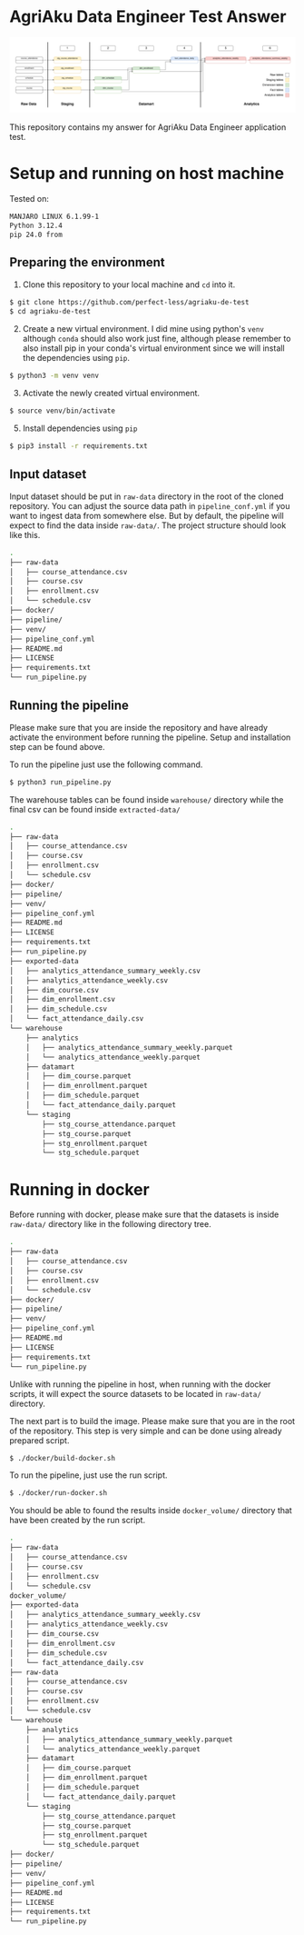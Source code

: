 # AgriAku Data Engineer Test Answer

![Pipeline design](docs/ETL-design.png)

This repository contains my answer for AgriAku Data Engineer application test.

# Setup and running on host machine

Tested on:
```
MANJARO LINUX 6.1.99-1
Python 3.12.4
pip 24.0 from
```

## Preparing the environment

1. Clone this repository to your local machine and `cd` into it.
```bash
$ git clone https://github.com/perfect-less/agriaku-de-test
$ cd agriaku-de-test
```

2. Create a new virtual environment. I did mine using python's `venv` although `conda` should also work just fine, although please remember to also install pip in your conda's virtual environment since we will install the dependencies using `pip`.
```bash
$ python3 -m venv venv
```

3. Activate the newly created virtual environment.
```bash
$ source venv/bin/activate
```

5. Install dependencies using `pip`
```bash
$ pip3 install -r requirements.txt
```


## Input dataset

Input dataset should be put in `raw-data` directory in the root of the cloned repository. You can adjust the source data path in `pipeline_conf.yml` if you want to ingest data from somewhere else. But by default, the pipeline will expect to find the data inside `raw-data/`. The project structure should look like this.
```bash
.
├── raw-data
│   ├── course_attendance.csv
│   ├── course.csv
│   ├── enrollment.csv
│   └── schedule.csv
├── docker/
├── pipeline/
├── venv/
├── pipeline_conf.yml
├── README.md
├── LICENSE
├── requirements.txt
└── run_pipeline.py
```


## Running the pipeline

Please make sure that you are inside the repository and have already activate the environment before running the pipeline. Setup and installation step can be found above.

To run the pipeline just use the following command.
```bash
$ python3 run_pipeline.py
```

The warehouse tables can be found inside `warehouse/` directory while the final csv can be found inside `extracted-data/`
```bash
.
├── raw-data
│   ├── course_attendance.csv
│   ├── course.csv
│   ├── enrollment.csv
│   └── schedule.csv
├── docker/
├── pipeline/
├── venv/
├── pipeline_conf.yml
├── README.md
├── LICENSE
├── requirements.txt
├── run_pipeline.py
├── exported-data
│   ├── analytics_attendance_summary_weekly.csv
│   ├── analytics_attendance_weekly.csv
│   ├── dim_course.csv
│   ├── dim_enrollment.csv
│   ├── dim_schedule.csv
│   └── fact_attendance_daily.csv
└── warehouse
    ├── analytics
    │   ├── analytics_attendance_summary_weekly.parquet
    │   └── analytics_attendance_weekly.parquet
    ├── datamart
    │   ├── dim_course.parquet
    │   ├── dim_enrollment.parquet
    │   ├── dim_schedule.parquet
    │   └── fact_attendance_daily.parquet
    └── staging
        ├── stg_course_attendance.parquet
        ├── stg_course.parquet
        ├── stg_enrollment.parquet
        └── stg_schedule.parquet

```


# Running in docker

Before running with docker, please make sure that the datasets is inside `raw-data/` directory like in the following directory tree.
```bash
.
├── raw-data
│   ├── course_attendance.csv
│   ├── course.csv
│   ├── enrollment.csv
│   └── schedule.csv
├── docker/
├── pipeline/
├── venv/
├── pipeline_conf.yml
├── README.md
├── LICENSE
├── requirements.txt
└── run_pipeline.py
```
Unlike with running the pipeline in host, when running with the docker scripts, it will expect the source datasets to be located in `raw-data/` directory. 

The next part is to build the image. Please make sure that you are in the root of the repository. This step is very simple and can be done using already prepared script.
```bash
$ ./docker/build-docker.sh
```

To run the pipeline, just use the run script.
```bash
$ ./docker/run-docker.sh
```

You should be able to found the results inside `docker_volume/` directory that have been created by the run script.
```bash
.
├── raw-data
│   ├── course_attendance.csv
│   ├── course.csv
│   ├── enrollment.csv
│   └── schedule.csv
docker_volume/
├── exported-data
│   ├── analytics_attendance_summary_weekly.csv
│   ├── analytics_attendance_weekly.csv
│   ├── dim_course.csv
│   ├── dim_enrollment.csv
│   ├── dim_schedule.csv
│   └── fact_attendance_daily.csv
├── raw-data
│   ├── course_attendance.csv
│   ├── course.csv
│   ├── enrollment.csv
│   └── schedule.csv
└── warehouse
    ├── analytics
    │   ├── analytics_attendance_summary_weekly.parquet
    │   └── analytics_attendance_weekly.parquet
    ├── datamart
    │   ├── dim_course.parquet
    │   ├── dim_enrollment.parquet
    │   ├── dim_schedule.parquet
    │   └── fact_attendance_daily.parquet
    └── staging
        ├── stg_course_attendance.parquet
        ├── stg_course.parquet
        ├── stg_enrollment.parquet
        └── stg_schedule.parquet
├── docker/
├── pipeline/
├── venv/
├── pipeline_conf.yml
├── README.md
├── LICENSE
├── requirements.txt
└── run_pipeline.py
```
